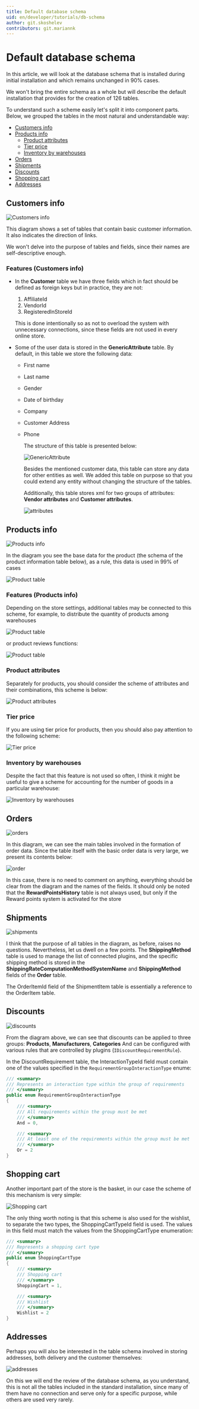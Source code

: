 ```yaml
---
title: Default database schema
uid: en/developer/tutorials/db-schema
author: git.skoshelev
contributors: git.mariannk
---
```


# Default database schema

In this article, we will look at the database schema that is installed during initial installation and which remains unchanged in 90% cases.

We won't bring the entire schema as a whole but will describe the default installation that provides for the creation of 126 tables.

To understand such a scheme easily let's split it into component parts. Below, we grouped the tables in the most natural and understandable way:

* [Customers info](#customers-info)
* [Products info](#products-info)
  * [Product attributes](#product-attributes)
  * [Tier price](#tier-price)
  * [Inventory by warehouses](#inventory-by-warehouses)
* [Orders](#orders)
* [Shipments](#shipments)
* [Discounts](#discounts)
* [Shopping cart](#shopping-cart)
* [Addresses](#addresses)

## Customers info

![Customers info](_static/db-schema/customers-info.jpg)

This diagram shows a set of tables that contain basic customer information. It also indicates the direction of links.

We won't delve into the purpose of tables and fields, since their names are self-descriptive enough.

### Features (Customers info)

* In the **Customer** table we have three fields which in fact should be defined as foreign keys but in practice, they are not:
    1. AffiliateId
    1. VendorId
    1. RegisteredInStoreId

    This is done intentionally so as not to overload the system with unnecessary connections, since these fields are not used in every online store.

* Some of the user data is stored in the **GenericAttribute** table. By default, in this table we store the following data:
  * First name
  * Last name
  * Gender
  * Date of birthday
  * Company
  * Customer Address
  * Phone

    The structure of this table is presented below:

    ![GenericAttribute](_static/db-schema/generic-attribute.jpg)

    Besides the mentioned customer data, this table can store any data for other entities as well. We added this table on purpose so that you could extend any entity without changing the structure of the tables.

    Additionally, this table stores xml for two groups of attributes: **Vendor attributes** and **Customer attributes**.

    ![attributes](_static/db-schema/attributes.jpg)

## Products info

![Products info](_static/db-schema/products-info.jpg)

In the diagram you see the base data for the product (the schema of the product information table below), as a rule, this data is used in 99% of cases

![Product table](_static/db-schema/product.png)

### Features (Products info)

Depending on the store settings, additional tables may be connected to this scheme, for example, to distribute the quantity of products among warehouses

![Product table](_static/db-schema/warehouse.jpg)

or product reviews functions:

![Product table](_static/db-schema/product-review.jpg)

### Product attributes

Separately for products, you should consider the scheme of attributes and their combinations, this scheme is below:

![Product attributes](_static/db-schema/product-attributes.jpg)

### Tier price

If you are using tier price for products, then you should also pay attention to the following scheme:

![Tier price](_static/db-schema/tier-price.jpg)

### Inventory by warehouses

Despite the fact that this feature is not used so often, I think it might be useful to give a scheme for accounting for the number of goods in a particular warehouse:

![Inventory by warehouses](_static/db-schema/stock-quantity-history.jpg)

## Orders

![orders](_static/db-schema/orders.jpg)

In this diagram, we can see the main tables involved in the formation of order data. Since the table itself with the basic order data is very large, we present its contents below:

![order](_static/db-schema/order.png)

In this case, there is no need to comment on anything, everything should be clear from the diagram and the names of the fields. It should only be noted that the **RewardPointsHistory** table is not always used, but only if the Reward points system is activated for the store

## Shipments

![shipments](_static/db-schema/shipments.jpg)

I think that the purpose of all tables in the diagram, as before, raises no questions. Nevertheless, let us dwell on a few points. The **ShippingMethod** table is used to manage the list of connected plugins, and the specific shipping method is stored in the **ShippingRateComputationMethodSystemName** and **ShippingMethod** fields of the **Order** table.

The OrderItemId field of the ShipmentItem table is essentially a reference to the OrderItem table.

## Discounts

![discounts](_static/db-schema/discounts.jpg)

From the diagram above, we can see that discounts can be applied to three groups: **Products**, **Manufacturers**, **Categories** And can be configured with various rules that are controlled by plugins (`IDiscountRequirementRule`).

In the DiscountRequirement table, the InteractionTypeId field must contain one of the values specified in the `RequirementGroupInteractionType` enume:

```csharp
/// <summary>
/// Represents an interaction type within the group of requirements
/// </summary>
public enum RequirementGroupInteractionType
{
    /// <summary>
    /// All requirements within the group must be met
    /// </summary>
    And = 0,

    /// <summary>
    /// At least one of the requirements within the group must be met 
    /// </summary>
    Or = 2
}
```

## Shopping cart

Another important part of the store is the basket, in our case the scheme of this mechanism is very simple:

![Shopping cart](_static/db-schema/shopping-cart-item.jpg)

The only thing worth noting is that this scheme is also used for the wishlist, to separate the two types, the ShoppingCartTypeId field is used. The values in this field must match the values from the ShoppingCartType enumeration:

```csharp
/// <summary>
/// Represents a shopping cart type
/// </summary>
public enum ShoppingCartType
{
    /// <summary>
    /// Shopping cart
    /// </summary>
    ShoppingCart = 1,

    /// <summary>
    /// Wishlist
    /// </summary>
    Wishlist = 2
}
```

## Addresses

Perhaps you will also be interested in the table schema involved in storing addresses, both delivery and the customer themselves:

![addresses](_static/db-schema/addresses.jpg)

On this we will end the review of the database schema, as you understand, this is not all the tables included in the standard installation, since many of them have no connection and serve only for a specific purpose, while others are used very rarely.
